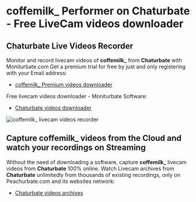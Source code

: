 # coffemilk_ Performer on Chaturbate - Free LiveCam videos downloader

## Chaturbate Live Videos Recorder

Monitor and record livecam videos of **coffemilk_** from **Chaturbate** with Moniturbate.com
Get a premium trial for free by just and only registering with your Email address:
* [coffemilk_ Premium videos downloader](https://moniturbate.com/request-demo-licence-key.html)

Free livecam videos downloader - Moniturbate Software:
* [Chaturbate videos downloader](https://moniturbate.com/moniturbate-download-software.html)

![coffemilk_ livecam videos recorder](https://peachurnet.com/templates/moniturbate-software.png)


## Capture coffemilk_ videos from the Cloud and watch your recordings on Streaming

Without the need of downloading a software, capture **coffemilk_** livecam videos from **Chaturbate** 100% online.
Watch Livecam archives from **Chaturbate** unlimitedly from thousands of existing recordings, only on Peachurbate.com and its websites network:
* [Chaturbate videos archives](https://peachurnet.com/)